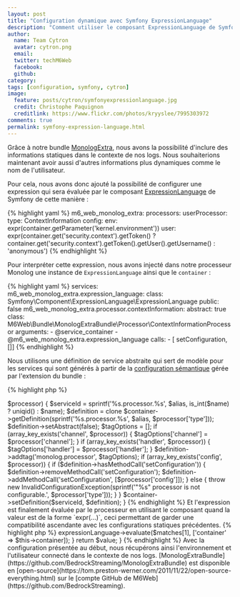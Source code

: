 ```yaml
---
layout: post
title: "Configuration dynamique avec Symfony ExpressionLanguage"
description: "Comment utiliser le composant ExpressionLanguage de Symfony pour rendre dynamique la configuration."
author:
  name: Team Cytron
  avatar: cytron.png
  email:
  twitter: techM6Web
  facebook:
  github:
category:
tags: [configuration, symfony, cytron]
image:
  feature: posts/cytron/symfonyexpressionlanguage.jpg
  credit: Christophe Paquignon
  creditlink: https://www.flickr.com/photos/kryyslee/7995303972
comments: true
permalink: symfony-expression-language.html
---
```


Grâce à notre bundle [MonologExtra](https://github.com/BedrockStreaming/MonologExtraBundle), nous avons la possibilité d'inclure des informations statiques dans le contexte de nos logs.
Nous souhaiterions maintenant avoir aussi d'autres informations plus dynamiques comme le nom de l'utilisateur.

Pour cela, nous avons donc ajouté la possibilité de configurer une expression qui sera évaluée par le composant [ExpressionLanguage](https://symfony.com/doc/current/components/expression_language/index.html) de Symfony de cette manière :

{% highlight yaml %}
m6_web_monolog_extra:
    processors:
        userProcessor:
            type: ContextInformation
            config:
                env: expr(container.getParameter('kernel.environment'))
                user: expr(container.get('security.context').getToken() ? container.get('security.context').getToken().getUser().getUsername() : 'anonymous')
{% endhighlight %}

Pour interpréter cette expression, nous avons injecté dans notre processeur Monolog une instance de `ExpressionLanguage` ainsi que le `container` :

{% highlight yaml %}
services:
  m6_web_monolog_extra.expression_language:
    class: Symfony\Component\ExpressionLanguage\ExpressionLanguage
    public: false
  m6_web_monolog_extra.processor.contextInformation:
    abstract: true
    class: M6Web\Bundle\MonologExtraBundle\Processor\ContextInformationProcessor
    arguments:
      - @service_container
      - @m6_web_monolog_extra.expression_language
    calls:
      - [ setConfiguration, []]
{% endhighlight %}

Nous utilisons une définition de service abstraite qui sert de modèle pour les services qui sont générés à partir de la [configuration sémantique](https://symfony.com/fr/doc/current/cookbook/bundles/extension.html) gérée par l'extension du bundle :

{% highlight php %}
<?php
foreach ($config['processors'] as $name => $processor) {
    $serviceId = sprintf('%s.processor.%s', $alias, is_int($name) ? uniqid() : $name);

    $definition = clone $container->getDefinition(sprintf('%s.processor.%s', $alias, $processor['type']));
    $definition->setAbstract(false);

    $tagOptions = [];
    if (array_key_exists('channel', $processor)) {
        $tagOptions['channel'] = $processor['channel'];
    }
    if (array_key_exists('handler', $processor)) {
        $tagOptions['handler'] = $processor['handler'];
    }
    $definition->addtag('monolog.processor', $tagOptions);

    if (array_key_exists('config', $processor)) {
        if ($definition->hasMethodCall('setConfiguration')) {
            $definition->removeMethodCall('setConfiguration');
            $definition->addMethodCall('setConfiguration', [$processor['config']]);
        } else {
            throw new InvalidConfigurationException(sprintf('"%s" processor is not configurable.', $processor['type']));
        }
    }

    $container->setDefinition($serviceId, $definition);
}
{% endhighlight %}

Et l'expression est finalement évaluée par le processeur en utilisant le composant quand la valeur est de la forme `expr(...)`, ceci permettant de garder une compatibilité ascendante avec les configurations statiques précédentes.

{% highlight php %}
<?php 
protected function evaluateValue($value)
{
    if (preg_match('/^expr\((.*)\)$/', $value, $matches)) {
        return $this->expressionLanguage->evaluate($matches[1], ['container' => $this->container]);
    }
    return $value;
}
{% endhighlight %}

Avec la configuration présentée au début, nous récupérons ainsi l'environnement et l'utilisateur connecté dans le contexte de nos logs.

[MonologExtraBundle](https://github.com/BedrockStreaming/MonologExtraBundle) est disponible en [open-source](https://tom.preston-werner.com/2011/11/22/open-source-everything.html) sur le [compte GitHub de M6Web](https://github.com/BedrockStreaming).
